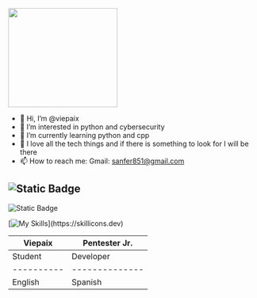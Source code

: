 <img src="https://i.pinimg.com/564x/4e/1b/95/4e1b95c233ea144403052946ce4c6b77.jpg" width="220" height="200">

- 👋 Hi, I’m @viepaix
- 👀 I’m interested in python and cybersecurity
- 🌱 I’m currently learning python and cpp
- 💞️ I love all the tech things and if there is something to look for I will be there
- 📫 How to reach me: Gmail: sanfer851@gmail.com

<!---
viepaix/viepaix is a ✨ special ✨ repository because its `README.md` (this file) appears on your GitHub profile.
You can click the Preview link to take a look at your changes.
--->

![Static Badge](https://img.shields.io/badge/Viepaix-FutureDev-yellow)
---
![Static Badge](https://img.shields.io/badge/Learning-This-green)

[![My Skills](https://skillicons.dev/icons?i=py,vim,cpp,)](https://skillicons.dev)

| Viepaix  | Pentester Jr.|
|----------|--------------|
| Student | Developer |
|----------|--------------|
| English | Spanish |
